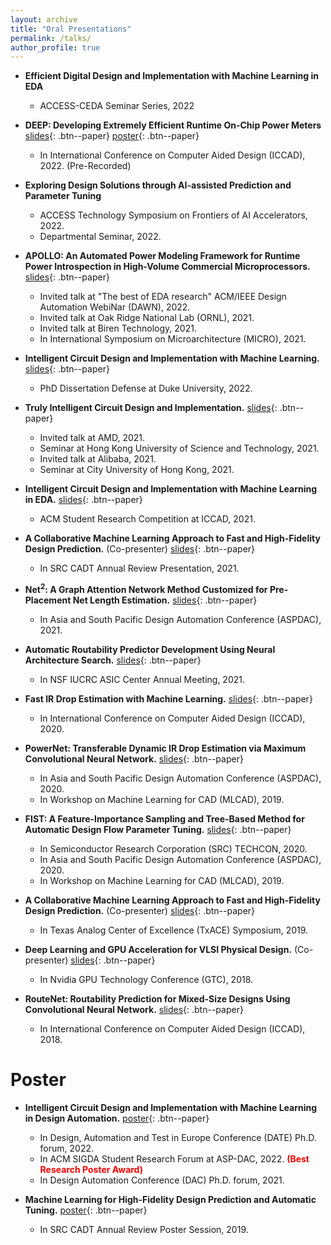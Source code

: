 ```yaml
---
layout: archive
title: "Oral Presentations"
permalink: /talks/
author_profile: true
---
```


* **Efficient Digital Design and Implementation with Machine Learning in EDA**
    * ACCESS-CEDA Seminar Series, 2022

* **DEEP: Developing Extremely Efficient Runtime On-Chip Power Meters** [slides](https://zhiyaoxie.github.io/files/22_DEEP.pdf){: .btn--paper} [poster](https://zhiyaoxie.github.io/files/22_DEEP_poster.pdf){: .btn--paper}
    * In International Conference on Computer Aided Design (ICCAD), 2022. (Pre-Recorded)

* **Exploring Design Solutions through AI-assisted Prediction and Parameter Tuning**
    * ACCESS Technology Symposium on Frontiers of AI Accelerators, 2022. 
    * Departmental Seminar, 2022.

* **APOLLO: An Automated Power Modeling Framework for Runtime Power Introspection in High-Volume Commercial Microprocessors.** [slides](https://zhiyaoxie.github.io/files/21_APOLLO.pdf){: .btn--paper}     
    * Invited talk at "The best of EDA research" ACM/IEEE Design Automation WebiNar (DAWN), 2022.
    * Invited talk at Oak Ridge National Lab (ORNL), 2021.
    * Invited talk at Biren Technology, 2021.
    * In International Symposium on Microarchitecture (MICRO), 2021.

* **Intelligent Circuit Design and Implementation with Machine Learning.** [slides](https://zhiyaoxie.github.io/files/22_Defense_Duke.pdf){: .btn--paper}      
    * PhD Dissertation Defense at Duke University, 2022.

* **Truly Intelligent Circuit Design and Implementation.** [slides](https://zhiyaoxie.github.io/files/21_HKUST.pdf){: .btn--paper}    
    * Invited talk at AMD, 2021.
    * Seminar at Hong Kong University of Science and Technology, 2021.
    * Invited talk at Alibaba, 2021.
    * Seminar at City University of Hong Kong, 2021.

* **Intelligent Circuit Design and Implementation with Machine Learning in EDA.** [slides](https://zhiyaoxie.github.io/files/21_SRC_ICCAD.pdf){: .btn--paper}    
    * ACM Student Research Competition at ICCAD, 2021.

* **A Collaborative Machine Learning Approach to Fast and High-Fidelity Design Prediction.** (Co-presenter) [slides](https://zhiyaoxie.github.io/files/21_SRC.pdf){: .btn--paper}    
    * In SRC CADT Annual Review Presentation, 2021.

* **Net$^2$: A Graph Attention Network Method Customized for Pre-Placement Net Length Estimation.** [slides](https://zhiyaoxie.github.io/files/21_Net2.pdf){: .btn--paper}     
    * In Asia and South Pacific Design Automation Conference (ASPDAC), 2021.

* **Automatic Routability Predictor Development Using Neural Architecture Search.** [slides](https://zhiyaoxie.github.io/files/21_IUCRC.pdf){: .btn--paper}     
    * In NSF IUCRC ASIC Center Annual Meeting, 2021.

* **Fast IR Drop Estimation with Machine Learning.** [slides](https://zhiyaoxie.github.io/files/20_IR_drop.pdf){: .btn--paper}    
    * In International Conference on Computer Aided Design (ICCAD), 2020.

* **PowerNet: Transferable Dynamic IR Drop Estimation via Maximum Convolutional Neural Network.** [slides](https://zhiyaoxie.github.io/files/20_PowerNet.pdf){: .btn--paper}     
    * In Asia and South Pacific Design Automation Conference (ASPDAC), 2020.
    * In Workshop on Machine Learning for CAD (MLCAD), 2019.

* **FIST: A Feature-Importance Sampling and Tree-Based Method for Automatic Design Flow Parameter Tuning.** [slides](https://zhiyaoxie.github.io/files/20_FIST.pdf){: .btn--paper}    
    * In Semiconductor Research Corporation (SRC) TECHCON, 2020.
    * In Asia and South Pacific Design Automation Conference (ASPDAC), 2020.
    * In Workshop on Machine Learning for CAD (MLCAD), 2019.

* **A Collaborative Machine Learning Approach to Fast and High-Fidelity Design Prediction.** (Co-presenter) [slides](https://zhiyaoxie.github.io/files/19_TxACE.pdf){: .btn--paper}     
    * In Texas Analog Center of Excellence (TxACE) Symposium, 2019.

* **Deep Learning and GPU Acceleration for VLSI Physical Design.** (Co-presenter) [slides](https://zhiyaoxie.github.io/files/19_GTC.pdf){: .btn--paper}    
    * In Nvidia GPU Technology Conference (GTC), 2018.

* **RouteNet: Routability Prediction for Mixed-Size Designs Using Convolutional Neural Network.** [slides](https://zhiyaoxie.github.io/files/18_RouteNet.pdf){: .btn--paper}   
    * In International Conference on Computer Aided Design (ICCAD), 2018.


Poster
======
* **Intelligent Circuit Design and Implementation with Machine Learning in Design Automation.** [poster](https://zhiyaoxie.github.io/files/poster_DACforum.pdf){: .btn--paper}
    * In Design, Automation and Test in Europe Conference (DATE) Ph.D. forum, 2022.
    * In ACM SIGDA Student Research Forum at ASP-DAC, 2022. <span style="color:red">**(Best Research Poster Award)**</span>
    * In Design Automation Conference (DAC) Ph.D. forum, 2021.

* **Machine Learning for High-Fidelity Design Prediction and Automatic Tuning.** [poster](https://zhiyaoxie.github.io/files/poster_SRC19.pdf){: .btn--paper}
    * In SRC CADT Annual Review Poster Session, 2019.



